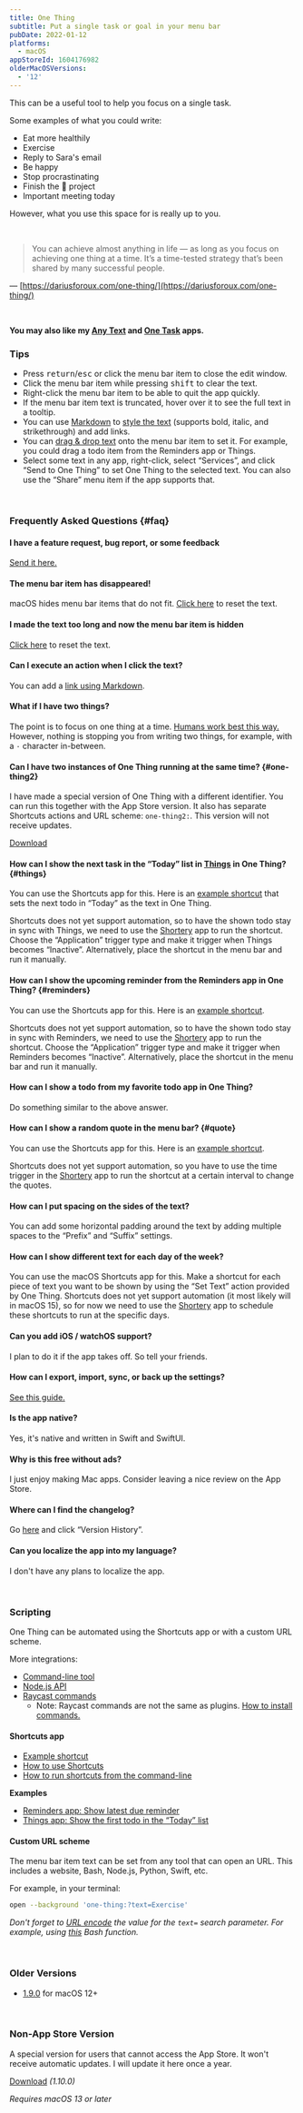 ```yaml
---
title: One Thing
subtitle: Put a single task or goal in your menu bar
pubDate: 2022-01-12
platforms:
  - macOS
appStoreId: 1604176982
olderMacOSVersions:
  - '12'
---
```


This can be a useful tool to help you focus on a single task.

Some examples of what you could write:

- Eat more healthily
- Exercise
- Reply to Sara's email
- Be happy
- Stop procrastinating
- Finish the 🦄 project
- Important meeting today

However, what you use this space for is really up to you.

<br>

> You can achieve almost anything in life — as long as you focus on achieving one thing at a time. It’s a time-tested strategy that’s been shared by many successful people.

— [https://dariusforoux.com/one-thing/](https://dariusforoux.com/one-thing/)

<br>

**You may also like my [Any Text](/any-text) and [One Task](/one-task) apps.**

### Tips

- Press <kbd>return</kbd>/<kbd>esc</kbd> or click the menu bar item to close the edit window.
- Click the menu bar item while pressing <kbd>shift</kbd> to clear the text.
- Right-click the menu bar item to be able to quit the app quickly.
- If the menu bar item text is truncated, hover over it to see the full text in a tooltip.
- You can use [Markdown](https://www.markdownguide.org/basic-syntax/#emphasis) to [style the text](https://twitter.com/sindresorhus/status/1481818533294407680) (supports bold, italic, and strikethrough) and add links.
- You can [drag & drop text](https://twitter.com/sindresorhus/status/1481862243755376642) onto the menu bar item to set it. For example, you could drag a todo item from the Reminders app or Things.
- Select some text in any app, right-click, select “Services”, and click “Send to One Thing” to set One Thing to the selected text. You can also use the “Share” menu item if the app supports that.

<br>

### Frequently Asked Questions {#faq}

#### I have a feature request, bug report, or some feedback

[Send it here.](https://sindresorhus.com/feedback?product=One%20Thing&referrer=Website-FAQ)

#### The menu bar item has disappeared!

macOS hides menu bar items that do not fit. [Click here](one-thing:?text=) to reset the text.

#### I made the text too long and now the menu bar item is hidden

[Click here](one-thing:?text=) to reset the text.

#### Can I execute an action when I click the text?

You can add a [link using Markdown](https://www.markdownguide.org/basic-syntax/#links).

#### What if I have two things?

The point is to focus on one thing at a time. [Humans work best this way.](https://dariusforoux.com/one-thing/) However, nothing is stopping you from writing two things, for example, with a `·` character in-between.

#### Can I have two instances of One Thing running at the same time? {#one-thing2}

I have made a special version of One Thing with a different identifier. You can run this together with the App Store version. It also has separate Shortcuts actions and URL scheme: `one-thing2:`. This version will not receive updates.

[Download](https://www.dropbox.com/scl/fi/pn3k0r6edea21my7beqz3/One-Thing-2-1.11.0-1684349283-1701610241.zip?rlkey=qgv6rmx9bitjki4xbh05tn2ty&raw=1)

#### How can I show the next task in the “Today” list in [Things](https://culturedcode.com/things/) in One Thing? {#things}

You can use the Shortcuts app for this. Here is an [example shortcut](https://www.icloud.com/shortcuts/7f8a4cc8764348518c5b7774d60191cc) that sets the next todo in “Today” as the text in One Thing.

Shortcuts does not yet support automation, so to have the shown todo stay in sync with Things, we need to use the [Shortery](https://apps.apple.com/us/app/shortery/id1594183810) app to run the shortcut. Choose the “Application” trigger type and make it trigger when Things becomes “Inactive”. Alternatively, place the shortcut in the menu bar and run it manually.

#### How can I show the upcoming reminder from the Reminders app in One Thing? {#reminders}

You can use the Shortcuts app for this. Here is an [example shortcut](https://www.icloud.com/shortcuts/4bed5f56a0f94e9a9e9ba05c97c6e64b).

Shortcuts does not yet support automation, so to have the shown todo stay in sync with Reminders, we need to use the [Shortery](https://apps.apple.com/us/app/shortery/id1594183810) app to run the shortcut. Choose the “Application” trigger type and make it trigger when Reminders becomes “Inactive”. Alternatively, place the shortcut in the menu bar and run it manually.

#### How can I show a todo from my favorite todo app in One Thing?

Do something similar to the above answer.

#### How can I show a random quote in the menu bar? {#quote}

You can use the Shortcuts app for this. Here is an [example shortcut](https://www.icloud.com/shortcuts/35d88a7b56154893bd2e28e3988410f1).

Shortcuts does not yet support automation, so you have to use the time trigger in the [Shortery](https://apps.apple.com/us/app/shortery/id1594183810) app to run the shortcut at a certain interval to change the quotes.

#### How can I put spacing on the sides of the text?

You can add some horizontal padding around the text by adding multiple spaces to the “Prefix” and “Suffix” settings.

#### How can I show different text for each day of the week?

You can use the macOS Shortcuts app for this. Make a shortcut for each piece of text you want to be shown by using the “Set Text” action provided by One Thing. Shortcuts does not yet support automation (it most likely will in macOS 15), so for now we need to use the [Shortery](https://apps.apple.com/us/app/shortery/id1594183810) app to schedule these shortcuts to run at the specific days.

#### Can you add iOS / watchOS support?

I plan to do it if the app takes off. So tell your friends.

#### How can I export, import, sync, or back up the settings?

[See this guide.](https://github.com/sindresorhus/guides/blob/main/backup-app-settings.md)

#### Is the app native?

Yes, it's native and written in Swift and SwiftUI.

#### Why is this free without ads?

I just enjoy making Mac apps. Consider leaving a nice review on the App Store.

#### Where can I find the changelog?

Go [here](https://apps.apple.com/app/id1604176982) and click “Version History”.

#### Can you localize the app into my language?

I don't have any plans to localize the app.

<br>

### Scripting

One Thing can be automated using the Shortcuts app or with a custom URL scheme.

More integrations:

- [Command-line tool](https://github.com/sindresorhus/one-thing)
- [Node.js API](https://github.com/sindresorhus/one-thing)
- [Raycast commands](https://github.com/raycast/script-commands/tree/master/commands#one-thing)
	- Note: Raycast commands are not the same as plugins. [How to install commands.](https://github.com/raycast/script-commands#install-script-commands-from-this-repository)

#### Shortcuts app

- [Example shortcut](https://www.icloud.com/shortcuts/381619f1c8404770ad020d439a48fd9c)
- [How to use Shortcuts](https://www.xda-developers.com/guide-shortcuts-macos/)
- [How to run shortcuts from the command-line](https://support.apple.com/guide/shortcuts-mac/run-shortcuts-from-the-command-line-apd455c82f02/mac)

**Examples**

- [Reminders app: Show latest due reminder](https://www.icloud.com/shortcuts/5d3e63030877471697dd0023fefc4819)
- [Things app: Show the first todo in the “Today” list](#things)

#### Custom URL scheme

The menu bar item text can be set from any tool that can open an URL. This includes a website, Bash, Node.js, Python, Swift, etc.

For example, in your terminal:

```sh
open --background 'one-thing:?text=Exercise'
```

*Don't forget to [URL encode](https://www.urlencoder.org) the value for the `text=` search parameter. For example, using [this](https://gist.github.com/cdown/1163649) Bash function.*

<br>

### Older Versions

- [1.9.0](https://github.com/sindresorhus/meta/files/11081660/One.Thing.1.9.0.-.macOS.12.zip) for macOS 12+

<br>

### Non-App Store Version

A special version for users that cannot access the App Store. It won't receive automatic updates. I will update it here once a year.

[Download](https://www.dropbox.com/scl/fi/bzfjiefe1ywyyklgk8omm/One-Thing-1.10.0-1679895427-1701610294.zip?rlkey=1hpkw0k7t3iq9hldkk1jszv7l&raw=1) *(1.10.0)*

*Requires macOS 13 or later*

